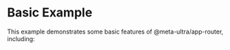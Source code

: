 # Basic Example

This example demonstrates some basic features of @meta-ultra/app-router, including:
